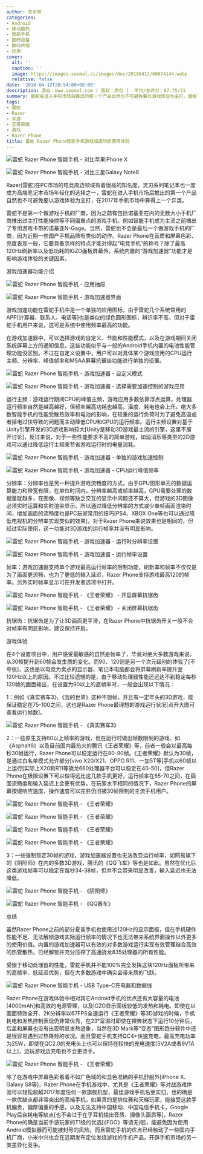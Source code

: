 ```yaml
---
author: 农步祥
categories:
- Android
- 移动数码
- 智能手机
- 数码设备
- 数码终端
- 应用
cover:
  alt: ''
  caption: ''
  image: https://images.soomal.cc/images/doc/20180412/00074144.webp
  relative: false
date: '2018-04-12T20:54:08+08:00'
description: 源自：www.soomal.com | 版权：原创 |  平均/总评分：07.75/31
summary: 雷蛇在进入手机市场后推出的第一个产品自然也不可避免要以游戏体验为主打，雷蛇不是第一个做游戏手机的厂商，它要具备怎样的特点才能对得起“电竞手机”的称号？除了最高120Hz刷新率以及低功耗的IGZO面板屏幕外，系统内置的“游戏加速器”功能才是影响游戏体验的重要因素。
tags:
- 雷蛇
- Razer
- 手游
- 王者荣耀
- 游戏
- Razer Phone
title: 雷蛇 Razer Phone智能手机游戏加速功能使用体验
---
```


![雷蛇 Razer Phone 智能手机 - 对比苹果iPhone X](https://images.soomal.cc/images/doc/20180321/00073679_01.webp)



![雷蛇 Razer Phone 智能手机 - 对比三星Galaxy Note8](https://images.soomal.cc/images/doc/20180321/00073681_01.webp)



Razer[雷蛇]在PC市场的电竞周边领域有着很高的知名度，灵刃系列笔记本也一度成为高端笔记本市场年轻化的选择之一，雷蛇在进入手机市场后推出的第一个产品自然也不可避免要以游戏体验为主打，在2017年手机市场中算得上一个异类。



雷蛇不是第一个做游戏手机的厂商，因为之前有包括诺基亚在内的无数大小手机厂商推出过主打性能操控等不同偏重点的游戏手机，例如智能手机成为主流之前搞出了专用游戏卡带的诺基亚N-Gage。当然，雷蛇也不会是最后一个做游戏手机的厂商，因为近期一些国产手机品牌有类似的动作。Razer Phone在音质和屏幕色彩、亮度表现一般，它要具备怎样的特点才能对得起“电竞手机”的称号？除了最高120Hz刷新率以及低功耗的IGZO面板屏幕外，系统内置的“游戏加速器”功能才是影响游戏体验的关键因素。



游戏加速器功能介绍



![雷蛇 Razer Phone 智能手机 - 应用抽屉](https://images.soomal.cc/images/doc/20180412/00074126_01.webp)



![雷蛇 Razer Phone 智能手机 - 游戏加速器界面](https://images.soomal.cc/images/doc/20180412/00074127_01.webp)



游戏加速功能在雷蛇手机中是一个单独的应用图标，由于雷蛇几个系统常用的APP[计算器、联系人、电话等]也是类似的绿色圆形图标，辨识率不高，但对于雷蛇手机用户来说，这可是系统中使用频率最高的功能。



在游戏加速器中，可以选择游戏的自定义、节能和性能模式，以及在游戏期间关闭系统屏幕上方的通知信息，这些功能似乎与一般的Android手机内置的电池性能管理功能没区别。不过在自定义设置中，用户可以对具体某个游戏应用的CPU运行主频、分辨率、峰值帧率和MSAA屏幕抗锯齿功能进行单独的设置。



![雷蛇 Razer Phone 智能手机 - 游戏加速器 - 自定义模式](https://images.soomal.cc/images/doc/20180412/00074128_01.webp)



![雷蛇 Razer Phone 智能手机 - 游戏加速器 - 选择需要加速控制的游戏应用](https://images.soomal.cc/images/doc/20180412/00074129_01.webp)



运行主频：游戏运行期间CPU的峰值主频，游戏应用多数依靠浮点运算，处理器运行频率自然是越高越好，但频率越高功耗也越高，温度、耗电也会上升。绝大多数智能手机的性能受散热效率和电池的影响，在较重的运行负荷时为了避免高温或者掉电过快导致的问题而主动降低CPU和GPU的运行频率。运行主频设置对基于Unity引擎开发的3D游戏影响较大[Unity是移动3D游戏最主流的引擎，这里不展开讨论]，反过来说，对于一些性能要求不高的简单游戏，如消消乐等类型的2D游戏可以通过降低运行主频来节省游戏运行时的电量消耗。



![雷蛇 Razer Phone 智能手机 - 游戏加速器 - 单独的游戏加速控制](https://images.soomal.cc/images/doc/20180412/00074130_01.webp)



![雷蛇 Razer Phone 智能手机 - 游戏加速器 - CPU运行峰值频率](https://images.soomal.cc/images/doc/20180412/00074131_01.webp)



分辨率：分辨率也是另一种提升游戏流畅度的方式，由于GPU图形单元的数据运算能力和带宽有限，在单位时间内，分辨率越高或帧率越高，GPU需要处理的数据量就越多，在图像、视频等缺乏交互的显示中问题还不算大，但游戏的3D图像必须实时运算和实时渲染显示。所以通过降低分辨率的方式减少单帧画面渲染时间，增加画面的流畅度也是PC玩家常用的技巧[PS4、XBOX One等也可以通过降低电视机的分辨率实现类似的效果]，对于Razer Phone来说效果也是相同的，但经过实际使用，这一功能对3D游戏的运行帧率并没有明显影响。



![雷蛇 Razer Phone 智能手机 - 游戏加速器 - 运行时分辨率设置](https://images.soomal.cc/images/doc/20180412/00074132_01.webp)



![雷蛇 Razer Phone 智能手机 - 游戏加速器 - 运行帧率设置](https://images.soomal.cc/images/doc/20180412/00074133_01.webp)



帧率：游戏加速器支持单个游戏最高运行帧率的限制功能，刷新率和帧率不仅仅是为了画面更流畅，也为了更低的输入延迟，Razer Phone支持游戏最高120的帧率。另外实时帧率显示可在开发者选项中打开。



![雷蛇 Razer Phone 智能手机 - 《王者荣耀》 - 开启屏幕抗锯齿](https://images.soomal.cc/images/doc/20180412/00074134_01.webp)



![雷蛇 Razer Phone 智能手机 - 《王者荣耀》 - 关闭屏幕抗锯齿](https://images.soomal.cc/images/doc/20180412/00074135_01.webp)



抗锯齿：抗锯齿是为了让3D画面更平滑，在Razer Phone中抗锯齿开关一般不会对帧率有明显影响，建议保持开启。



游戏体验



在4个设置项目中，用户感受最敏感的自然是帧率了，毕竟对绝大多数游戏来说，从30帧提升到60帧会发生质的变化。而90、120则是另一个次元级别的体验了[不夸张]，这也是以电竞为卖点的显示器、笔记本电脑都会将屏幕刷新率提升至120Hz以上的原因。不过比较遗憾的是，由于移动处理器性能还远达不到稳定每秒120帧的画面输出，在设置为90以上的高帧率时，一般会出现以下情况：



1：例如《真实赛车3》、《我的世界》这种不锁帧，并且有一定年头的3D游戏，能保证稳定在75-100之间，这也是Razer Phone最理想的游戏运行状况[点开大图可查看运行帧数]。



![雷蛇 Razer Phone 智能手机 - 《真实赛车3》](https://images.soomal.cc/images/doc/20180412/00074136.webp)



2：一些原生支持60以上帧率的游戏，但在运行时做出帧数限制的游戏、如《Asphalt8》以及目前国内最热火的腾讯《王者荣耀》等，前者一般会以最高每秒30帧运行，Razer Phone可以稳定运行在80-90帧。《王者荣耀》默认为30帧，是通过白名单模式允许部分[vivo X20/X21、OPPO R11、一加5T等]手机以60帧以上运行[实际上X20和R11等骁龙660处理器平台可以稳定在40-50]，但Razer Phone在极限设置下可以做得远比这几款手机更好，运行帧率在65-70之间，在画面流畅度和输入延迟上会更有优势。在玩家水平相同的情况下，Razer Phone的屏幕按键响应速度、操作速度可以完胜仍旧被30帧限制的主流手机用户。



![雷蛇 Razer Phone 智能手机 - 《王者荣耀》](https://images.soomal.cc/images/doc/20180412/00074137_01.webp)



![雷蛇 Razer Phone 智能手机 - 《王者荣耀》](https://images.soomal.cc/images/doc/20180412/00074138_01.webp)



![雷蛇 Razer Phone 智能手机 - 《王者荣耀》](https://images.soomal.cc/images/doc/20180412/00074139_01.webp)



![雷蛇 Razer Phone 智能手机 - 《王者荣耀》](https://images.soomal.cc/images/doc/20180412/00074140_01.webp)



3：一些强制锁定30帧的游戏，游戏加速器设置也无法改变运行帧率，如网易旗下的《阴阳师》在内的多数3D游戏，腾讯的《QQ飞车》等也是如此。虽然在优化后这类游戏帧率可以稳定在每秒34-38帧，但并不会带来明显改善，输入延迟也无法降低。



![雷蛇 Razer Phone 智能手机 - 《阴阳师》](https://images.soomal.cc/images/doc/20180412/00074141_01.webp)



![雷蛇 Razer Phone 智能手机 - 《QQ赛车》](https://images.soomal.cc/images/doc/20180412/00074142_01.webp)



总结



虽然Razer Phone之前的部分夏普手机也使用过120Hz的显示面板，但在手机硬件性能不足、无法解锁游戏实际运行帧率的情况下也无法带来系统界面操作以外更多的使用价值。内置的游戏加速器可以有效的对多数游戏运行实现有效管理结合高效的热管散热，已经解锁并充分压榨了高通骁龙835处理器的所有性能。



受限于移动处理器的性能，雷蛇手机并不能100%完全发挥这块120Hz面板所带来的高帧率、低延迟优势，但在大多数游戏中确实会带来质的飞跃。



![雷蛇 Razer Phone 智能手机 - USB Type-C充电器和数据线](https://images.soomal.cc/images/doc/20180321/00073682.webp)



Razer Phone在游戏体验中相对其它Android手机的优点还有大容量的电池[4000mAh]和高效的电源管理，以及IGZO显示面板较低的发热和耗电。即使在以画面特效全开、2K分辨率以67FPS全速运行《王者荣耀》等3D游戏的时候，手机耗电和发热控制表现仍非常优秀，在23°室温时即使在裸奔状态下运行10分钟后，后盖和屏幕也没有出现明显发热迹象，当然在3D Mark等“变态”图形跑分软件中还是很容易遇到过热降频的状况。而且雷蛇手机支持QC4+快速充电，最高充电功率为25W，即使在QC2.0的充电头上也可以保持在较快的充电速度[5V2A或者9V1A以上]，边玩游戏边充电也不会更烫手。



![雷蛇 Razer Phone 智能手机 - 《王者荣耀》](https://images.soomal.cc/images/doc/20180412/00074143.webp)



除了在游戏中屏幕色彩看着不如广色域的和显色准确的手机舒服外[iPhone X、Galaxy S8等]，Razer Phone在手机游戏中、尤其是《王者荣耀》等对战游戏体验可以轻松超越2017年度任何一款旗舰机型，最佳游戏手机名至实归，也的确是一款优缺点都非常突出的高端手机。如果真的是排位赛和天梯玩家，能接受这款手机偏贵，偏厚偏重的手感，以及无法支持中国移动、中国电信手机卡，Google Play后台耗电等缺点[也不会过于在乎耳机输出音质、摄像头画质等]，Razer Phone的确是当前手游玩家的T1级的优选[《FGO》等请无视]，能避免因为使用Android模拟器而可能被封号的风险。而且雷蛇手机的优点已经触动了一些国内手机厂商，小米中兴也会在近期发布定位发烧游戏的手机产品，开辟手机市场的另一类差异化竞争。